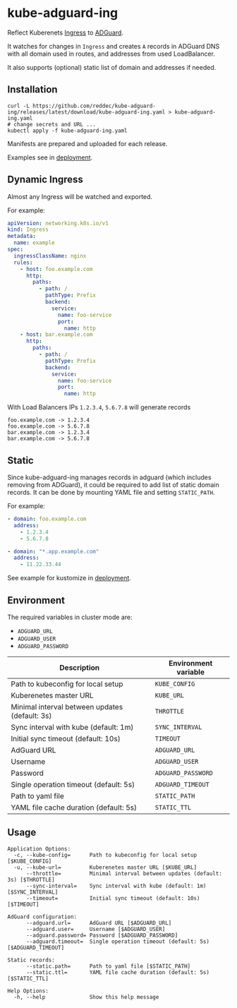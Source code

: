 # kube-adguard-ing

Reflect Kuberenets [Ingress](https://kubernetes.io/docs/concepts/services-networking/ingress/)
to [ADGuard](https://adguard.com/en/adguard-home/overview.html).

It watches for changes in `Ingress` and creates `A` records in ADGuard DNS with all domain used in
routes, and addresses from used LoadBalancer.

It also supports (optional) static list of domain and addresses if needed.

## Installation

```shell
curl -L https://github.com/reddec/kube-adguard-ing/releases/latest/download/kube-adguard-ing.yaml > kube-adguard-ing.yaml
# change secrets and URL ...
kubectl apply -f kube-adguard-ing.yaml
```

Manifests are prepared and uploaded for each release.

Examples see in [deployment](deployment).

## Dynamic Ingress

Almost any Ingress will be watched and exported.

For example:

```yaml
apiVersion: networking.k8s.io/v1
kind: Ingress
metadata:
  name: example
spec:
  ingressClassName: nginx
  rules:
    - host: foo.example.com
      http:
        paths:
          - path: /
            pathType: Prefix
            backend:
              service:
                name: foo-service
                port:
                  name: http
    - host: bar.example.com
      http:
        paths:
          - path: /
            pathType: Prefix
            backend:
              service:
                name: foo-service
                port:
                  name: http
```

With Load Balancers IPs `1.2.3.4`, `5.6.7.8` will generate records

    foo.example.com -> 1.2.3.4
    foo.example.com -> 5.6.7.8
    bar.example.com -> 1.2.3.4
    bar.example.com -> 5.6.7.8

## Static

Since kube-adguard-ing manages records in adguard (which includes removing from ADGuard),
it could be required to add list of static domain records.
It can be done by mounting YAML file and setting `STATIC_PATH`.

For example:

```yaml
- domain: foo.example.com
  address:
    - 1.2.3.4
    - 5.6.7.8

- domain: "*.app.example.com"
  address:
    - 11.22.33.44
```

See example for kustomize in [deployment](deployment/kustomize).

## Environment

The required variables in cluster mode are:

- `ADGUARD_URL`
- `ADGUARD_USER`
- `ADGUARD_PASSWORD`

| Description                                    | Environment variable |
|------------------------------------------------|----------------------|
| Path to kubeconfig for local setup             | `KUBE_CONFIG`        |
| Kuberenetes master URL                         | `KUBE_URL`           |
| Minimal interval between updates (default: 3s) | `THROTTLE`           |
| Sync interval with kube (default: 1m)          | `SYNC_INTERVAL`      |
| Initial sync timeout (default: 10s)            | `TIMEOUT`            |
| AdGuard URL                                    | `ADGUARD_URL`        |
| Username                                       | `ADGUARD_USER`       |
| Password                                       | `ADGUARD_PASSWORD`   |
| Single operation timeout (default: 5s)         | `ADGUARD_TIMEOUT`    |
| Path to yaml file                              | `STATIC_PATH`        |
| YAML file cache duration (default: 5s)         | `STATIC_TTL`         |

## Usage

```
Application Options:
  -c, --kube-config=      Path to kubeconfig for local setup [$KUBE_CONFIG]
  -u, --kube-url=         Kuberenetes master URL [$KUBE_URL]
      --throttle=         Minimal interval between updates (default: 3s) [$THROTTLE]
      --sync-interval=    Sync interval with kube (default: 1m) [$SYNC_INTERVAL]
      --timeout=          Initial sync timeout (default: 10s) [$TIMEOUT]

AdGuard configuration:
      --adguard.url=      AdGuard URL [$ADGUARD_URL]
      --adguard.user=     Username [$ADGUARD_USER]
      --adguard.password= Password [$ADGUARD_PASSWORD]
      --adguard.timeout=  Single operation timeout (default: 5s) [$ADGUARD_TIMEOUT]

Static records:
      --static.path=      Path to yaml file [$STATIC_PATH]
      --static.ttl=       YAML file cache duration (default: 5s) [$STATIC_TTL]

Help Options:
  -h, --help              Show this help message
```

